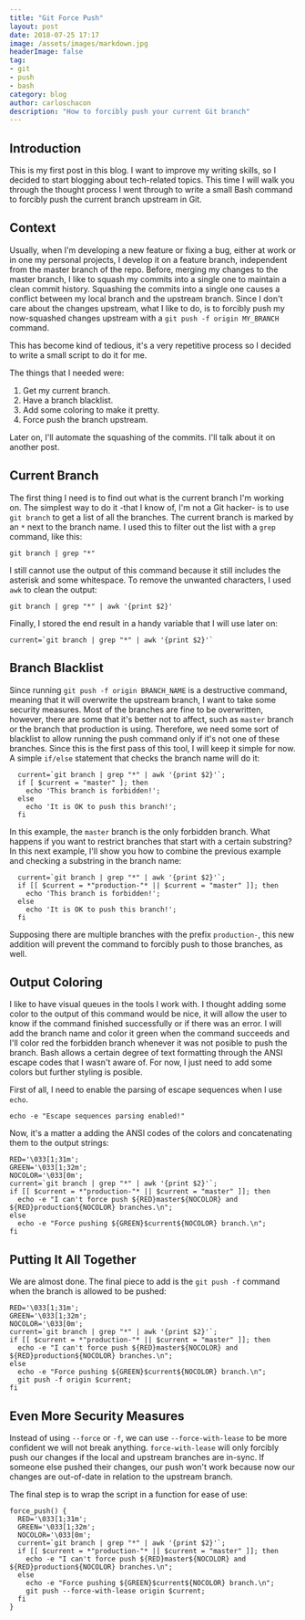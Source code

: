 ```yaml
---
title: "Git Force Push"
layout: post
date: 2018-07-25 17:17
image: /assets/images/markdown.jpg
headerImage: false
tag:
- git
- push
- bash
category: blog
author: carloschacon
description: "How to forcibly push your current Git branch"
---
```


## Introduction

This is my first post in this blog. I want to improve my writing skills, so I decided to start blogging about tech-related topics.
This time I will walk you through the thought process I went through to write a small Bash command to forcibly push the current branch upstream in Git.

## Context

Usually, when I'm developing a new feature or fixing a bug, either at work or in one my personal projects, I develop it on a feature branch, independent from
the master branch of the repo. Before, merging my changes to the master branch, I like to squash my commits into a single one to maintain a clean commit history.
Squashing the commits into a single one causes a conflict between my local branch and the upstream branch. Since I don't care about the changes upstream, what I like
to do, is to forcibly push my now-squashed changes upstream with a `git push -f origin MY_BRANCH` command.


This has become kind of tedious, it's a very repetitive process so I decided to write a small script to do it for me.

The things that I needed were:
1. Get my current branch.
2. Have a branch blacklist.
3. Add some coloring to make it pretty.
4. Force push the branch upstream.


Later on, I'll automate the squashing of the commits. I'll talk about it on another post.

## Current Branch

The first thing I need is to find out what is the current branch I'm working on. The simplest way to do it -that I know of, I'm not a Git hacker- is to use `git branch`
to get a list of all the branches.
The current branch is marked by an `*` next to the branch name. I used this to filter out the list with a `grep` command, like this:

```
git branch | grep "*"
```

I still cannot use the output of this command because it still includes the asterisk and some whitespace. To remove the unwanted characters, I used `awk` to clean the output:

```
git branch | grep "*" | awk '{print $2}'

```

Finally, I stored the end result in a handy variable that I will use later on:

```
current=`git branch | grep "*" | awk '{print $2}'`
```

## Branch Blacklist

Since running `git push -f origin BRANCH_NAME` is a destructive command, meaning that it will overwrite the upstream branch, I want to take some security measures.
Most of the branches are fine to be overwritten, however, there are some that it's better not to affect, such as `master` branch or the branch that production is using.
Therefore, we need some sort of blacklist to allow running the push command only if it's not one of these branches. Since this is the first pass of this tool, I will keep it
simple for now. A simple `if/else` statement that checks the branch name will do it:

```
  current=`git branch | grep "*" | awk '{print $2}'`;
  if [ $current = "master" ]; then
    echo 'This branch is forbidden!';
  else
    echo 'It is OK to push this branch!';
  fi
```

In this example, the `master` branch is the only forbidden branch. What happens if you want to restrict branches that start with a certain substring?
In this next example, I'll show you how to combine the previous example and checking a substring in the branch name:

```
  current=`git branch | grep "*" | awk '{print $2}'`;
  if [[ $current = *"production-"* || $current = "master" ]]; then
    echo 'This branch is forbidden!';
  else
    echo 'It is OK to push this branch!';
  fi
```

Supposing there are multiple branches with the prefix `production-`, this new addition will prevent the command to forcibly push to those branches, as well.

## Output Coloring

I like to have visual queues in the tools I work with. I thought adding some color to the output of this command would be nice, it will allow the user to know
if the command finished successfully or if there was an error.
I will add the branch name and color it green when the command succeeds and I'll color red the forbidden branch whenever it was not posible to push the branch.
Bash allows a certain degree of text formatting through the ANSI escape codes that I wasn't aware of. For now, I just need to add some colors but further styling
is posible.

First of all, I need to enable the parsing of escape sequences when I use `echo`.

```
echo -e "Escape sequences parsing enabled!"
```

Now, it's a matter a adding the ANSI codes of the colors and concatenating them to the output strings:

```
RED='\033[1;31m';
GREEN='\033[1;32m';
NOCOLOR='\033[0m';
current=`git branch | grep "*" | awk '{print $2}'`;
if [[ $current = *"production-"* || $current = "master" ]]; then
  echo -e "I can't force push ${RED}master${NOCOLOR} and ${RED}production${NOCOLOR} branches.\n";
else
  echo -e "Force pushing ${GREEN}$current${NOCOLOR} branch.\n";
fi

```


## Putting It All Together

We are almost done. The final piece to add is the `git push -f` command when the branch is allowed to be pushed:

```
RED='\033[1;31m';
GREEN='\033[1;32m';
NOCOLOR='\033[0m';
current=`git branch | grep "*" | awk '{print $2}'`;
if [[ $current = *"production-"* || $current = "master" ]]; then
  echo -e "I can't force push ${RED}master${NOCOLOR} and ${RED}production${NOCOLOR} branches.\n";
else
  echo -e "Force pushing ${GREEN}$current${NOCOLOR} branch.\n";
  git push -f origin $current;
fi
```

## Even More Security Measures

Instead of using `--force` or `-f`, we can use `--force-with-lease` to be more confident we will not break anything.
`force-with-lease` will only forcibly push our changes if the local and upstream branches are in-sync. If someone else pushed their changes, 
our push won't work because now our changes are out-of-date in relation to the upstream branch.


The final step is to wrap the script in a function for ease of use:


```
force_push() {
  RED='\033[1;31m';
  GREEN='\033[1;32m';
  NOCOLOR='\033[0m';
  current=`git branch | grep "*" | awk '{print $2}'`;
  if [[ $current = *"production-"* || $current = "master" ]]; then
    echo -e "I can't force push ${RED}master${NOCOLOR} and ${RED}production${NOCOLOR} branches.\n";
  else
    echo -e "Force pushing ${GREEN}$current${NOCOLOR} branch.\n";
    git push --force-with-lease origin $current;
  fi
}
```

